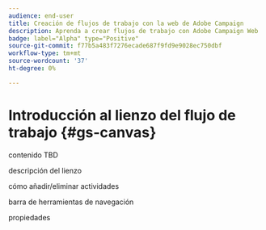 ```yaml
---
audience: end-user
title: Creación de flujos de trabajo con la web de Adobe Campaign
description: Aprenda a crear flujos de trabajo con Adobe Campaign Web
badge: label="Alpha" type="Positive"
source-git-commit: f77b5a483f7276ecade687f9fd9e9028ec750dbf
workflow-type: tm+mt
source-wordcount: '37'
ht-degree: 0%

---
```



# Introducción al lienzo del flujo de trabajo {#gs-canvas}

contenido TBD

descripción del lienzo

cómo añadir/eliminar actividades

barra de herramientas de navegación

propiedades
